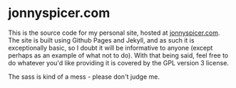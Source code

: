 # jonnyspicer.com

This is the source code for my personal site, hosted at [jonnyspicer.com](jonnyspicer.com). The site is built using  Github Pages and Jekyll, and as such it is exceptionally basic,
so I doubt it will be informative to anyone (except perhaps as an example of what not to do). With that being said, feel free to do whatever you'd like providing it is covered by the GPL version 3 license.

The sass is kind of a mess - please don't judge me. 
